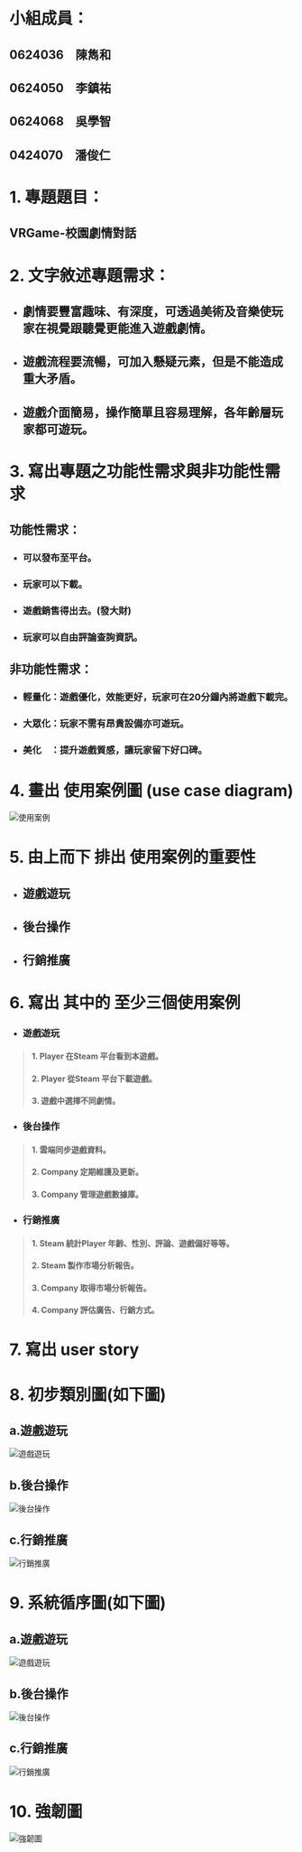 # 小組成員：
## 0624036　陳雋和
## 0624050　李鎮祐
## 0624068　吳學智
## 0424070　潘俊仁

# 1. 專題題目：
## VRGame-校園劇情對話

# 2. 文字敘述專題需求：
* ## 劇情要豐富趣味、有深度，可透過美術及音樂使玩家在視覺跟聽覺更能進入遊戲劇情。
* ## 遊戲流程要流暢，可加入懸疑元素，但是不能造成重大矛盾。
* ## 遊戲介面簡易，操作簡單且容易理解，各年齡層玩家都可遊玩。

# 3. 寫出專題之功能性需求與非功能性需求
 ## 功能性需求：
 * ### 可以發布至平台。
 * ### 玩家可以下載。
 * ### 遊戲銷售得出去。(發大財)
 * ### 玩家可以自由評論查詢資訊。
 
 ## 非功能性需求：
 * ### 輕量化：遊戲優化，效能更好，玩家可在20分鐘內將遊戲下載完。
 * ### 大眾化：玩家不需有昂貴設備亦可遊玩。
 * ### 美化　：提升遊戲質感，讓玩家留下好口碑。

# 4. 畫出 使用案例圖 (use case diagram)
![使用案例](All使用案例圖.png)

# 5. 由上而下 排出 使用案例的重要性
 * ## 遊戲遊玩
 * ## 後台操作
 * ## 行銷推廣
# 6. 寫出 其中的 至少三個使用案例
* ###    遊戲遊玩
> #### 1. Player 在Steam 平台看到本遊戲。
> #### 2. Player 從Steam 平台下載遊戲。
> #### 3. 遊戲中選擇不同劇情。
* ###    後台操作
> #### 1. 雲端同步遊戲資料。
> #### 2. Company 定期維護及更新。
> #### 3. Company 管理遊戲數據庫。
* ###    行銷推廣
> #### 1. Steam 統計Player 年齡、性別、評論、遊戲偏好等等。
> #### 2. Steam 製作市場分析報告。
> #### 3. Company 取得市場分析報告。
> #### 4. Company 評估廣告、行銷方式。
# 7. 寫出 user story 

# 8. 初步類別圖(如下圖) 
## a.遊戲遊玩
![遊戲遊玩](遊戲下載初步類別圖.png)
## b.後台操作
![後台操作](後台操作初步類別圖.png)
## c.行銷推廣
![行銷推廣](行銷推廣初步類別圖.png)
# 9. 系統循序圖(如下圖)
## a.遊戲遊玩
![遊戲遊玩](遊戲下載系統循序圖.png)
## b.後台操作
![後台操作](後台操作系統循序圖.png)
## c.行銷推廣
![行銷推廣](行銷推廣系統循序圖.png)
# 10. 強韌圖
![強韌圖](強韌圖.png)
